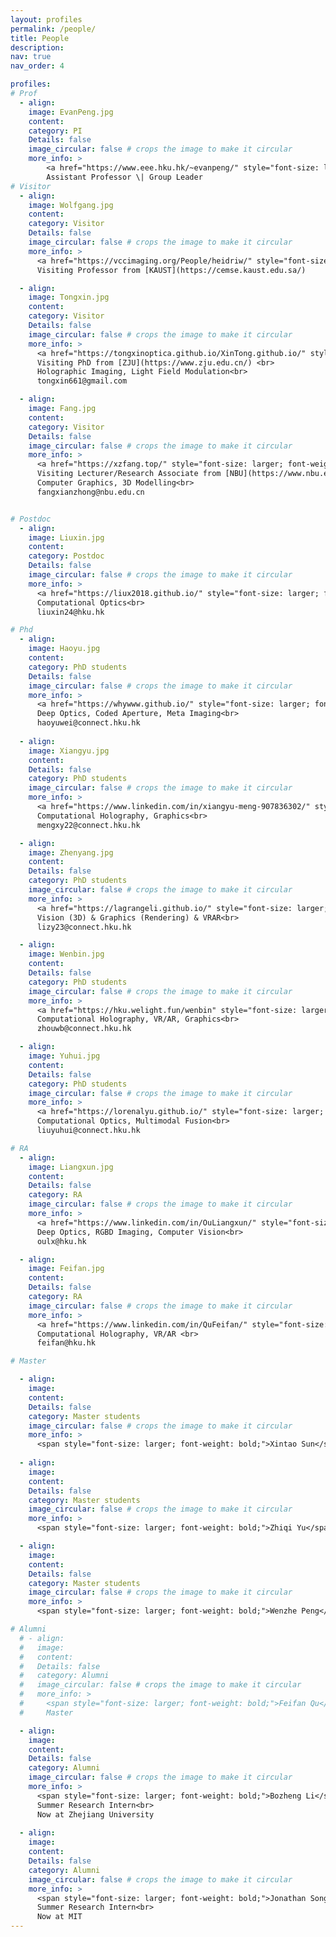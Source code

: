 ```yaml
---
layout: profiles
permalink: /people/
title: People
description: 
nav: true
nav_order: 4

profiles:
# Prof
  - align: 
    image: EvanPeng.jpg
    content: 
    category: PI
    Details: false
    image_circular: false # crops the image to make it circular
    more_info: >
        <a href="https://www.eee.hku.hk/~evanpeng/" style="font-size: larger; font-weight: bold;">Yifan (Evan) Peng</a><br>
        Assistant Professor \| Group Leader
# Visitor
  - align: 
    image: Wolfgang.jpg
    content: 
    category: Visitor
    Details: false
    image_circular: false # crops the image to make it circular
    more_info: >
      <a href="https://vccimaging.org/People/heidriw/" style="font-size: larger; font-weight: bold;">Wolfgang Heidrich</a><br>
      Visiting Professor from [KAUST](https://cemse.kaust.edu.sa/) 

  - align: 
    image: Tongxin.jpg
    content: 
    category: Visitor
    Details: false
    image_circular: false # crops the image to make it circular
    more_info: >
      <a href="https://tongxinoptica.github.io/XinTong.github.io/" style="font-size: larger; font-weight: bold;">Xin Tong</a><br>
      Visiting PhD from [ZJU](https://www.zju.edu.cn/) <br>
      Holographic Imaging, Light Field Modulation<br>
      tongxin661@gmail.com

  - align: 
    image: Fang.jpg
    content: 
    category: Visitor
    Details: false
    image_circular: false # crops the image to make it circular
    more_info: >
      <a href="https://xzfang.top/" style="font-size: larger; font-weight: bold;">Xianzhong Fang</a><br>
      Visiting Lecturer/Research Associate from [NBU](https://www.nbu.edu.cn/) <br>
      Computer Graphics, 3D Modelling<br>
      fangxianzhong@nbu.edu.cn


# Postdoc
  - align: 
    image: Liuxin.jpg
    content: 
    category: Postdoc
    Details: false
    image_circular: false # crops the image to make it circular
    more_info: >
      <a href="https://liux2018.github.io/" style="font-size: larger; font-weight: bold;">Xin Liu</a><br>
      Computational Optics<br>
      liuxin24@hku.hk

# Phd
  - align: 
    image: Haoyu.jpg
    content: 
    category: PhD students
    Details: false
    image_circular: false # crops the image to make it circular
    more_info: >
      <a href="https://whywww.github.io/" style="font-size: larger; font-weight: bold;">Haoyu Wei</a><br>
      Deep Optics, Coded Aperture, Meta Imaging<br>
      haoyuwei@connect.hku.hk
     
  - align:
    image: Xiangyu.jpg
    content: 
    Details: false
    category: PhD students
    image_circular: false # crops the image to make it circular
    more_info: >
      <a href="https://www.linkedin.com/in/xiangyu-meng-907836302/" style="font-size: larger; font-weight: bold;">Xiangyu Meng</a><br>
      Computational Holography, Graphics<br>
      mengxy22@connect.hku.hk

  - align:
    image: Zhenyang.jpg
    content: 
    Details: false
    category: PhD students
    image_circular: false # crops the image to make it circular
    more_info: >
      <a href="https://lagrangeli.github.io/" style="font-size: larger; font-weight: bold;">Zhenyang Li</a><br>
      Vision (3D) & Graphics (Rendering) & VRAR<br>
      lizy23@connect.hku.hk

  - align: 
    image: Wenbin.jpg
    content: 
    Details: false
    category: PhD students
    image_circular: false # crops the image to make it circular
    more_info: >
      <a href="https://hku.welight.fun/wenbin" style="font-size: larger; font-weight: bold;">Wenbin Zhou</a><br>
      Computational Holography, VR/AR, Graphics<br>
      zhouwb@connect.hku.hk

  - align:
    image: Yuhui.jpg
    content: 
    Details: false
    category: PhD students
    image_circular: false # crops the image to make it circular
    more_info: >
      <a href="https://lorenalyu.github.io/" style="font-size: larger; font-weight: bold;">Yuhui Liu</a><br>
      Computational Optics, Multimodal Fusion<br>
      liuyuhui@connect.hku.hk

# RA
  - align: 
    image: Liangxun.jpg
    content: 
    Details: false
    category: RA
    image_circular: false # crops the image to make it circular
    more_info: >
      <a href="https://www.linkedin.com/in/OuLiangxun/" style="font-size: larger; font-weight: bold;">Liangxun Ou</a><br>
      Deep Optics, RGBD Imaging, Computer Vision<br>
      oulx@hku.hk

  - align: 
    image: Feifan.jpg
    content: 
    Details: false
    category: RA
    image_circular: false # crops the image to make it circular
    more_info: >
      <a href="https://www.linkedin.com/in/QuFeifan/" style="font-size: larger; font-weight: bold;">Feifan Qu</a><br>
      Computational Holography, VR/AR <br>
      feifan@hku.hk

# Master

  - align: 
    image: 
    content: 
    Details: false
    category: Master students
    image_circular: false # crops the image to make it circular
    more_info: >
      <span style="font-size: larger; font-weight: bold;">Xintao Sun</span><br>
  
  - align: 
    image: 
    content: 
    Details: false
    category: Master students
    image_circular: false # crops the image to make it circular
    more_info: >
      <span style="font-size: larger; font-weight: bold;">Zhiqi Yu</span><br>

  - align: 
    image: 
    content: 
    Details: false
    category: Master students
    image_circular: false # crops the image to make it circular
    more_info: >
      <span style="font-size: larger; font-weight: bold;">Wenzhe Peng</span><br>

# Alumni
  # - align: 
  #   image: 
  #   content: 
  #   Details: false
  #   category: Alumni
  #   image_circular: false # crops the image to make it circular
  #   more_info: >
  #     <span style="font-size: larger; font-weight: bold;">Feifan Qu</span><br>
  #     Master

  - align: 
    image: 
    content: 
    Details: false
    category: Alumni
    image_circular: false # crops the image to make it circular
    more_info: >
      <span style="font-size: larger; font-weight: bold;">Bozheng Li</span><br>
      Summer Research Intern<br>
      Now at Zhejiang University
  
  - align: 
    image: 
    content: 
    Details: false
    category: Alumni
    image_circular: false # crops the image to make it circular
    more_info: >
      <span style="font-size: larger; font-weight: bold;">Jonathan Song</span><br>
      Summer Research Intern<br>
      Now at MIT
---
```

